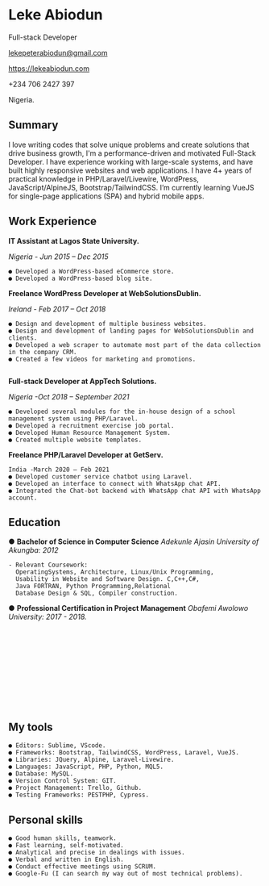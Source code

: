 # Leke Abiodun

Full-stack Developer

lekepeterabiodun@gmail.com

https://lekeabiodun.com

+234 706 2427 397

Nigeria.

## Summary

I love writing codes that solve unique problems and create solutions that drive business growth, I'm a performance-driven and motivated Full-Stack Developer. I have experience working with large-scale systems, and have built highly responsive websites and web applications. I have 4+ years of practical knowledge in PHP/Laravel/Livewire, WordPress, JavaScript/AlpineJS, Bootstrap/TailwindCSS. I’m currently learning VueJS for single-page applications (SPA) and hybrid mobile apps.

## Work Experience

**IT Assistant at Lagos State University.**

_Nigeria - Jun 2015 – Dec 2015_

```
● Developed a WordPress-based eCommerce store.
● Developed a WordPress-based blog site.
```
**Freelance WordPress Developer at WebSolutionsDublin.**

_Ireland - Feb 2017 – Oct 2018_

```
● Design and development of multiple business websites.
● Design and development of landing pages for WebSolutionsDublin and clients.
● Developed a web scraper to automate most part of the data collection in the company CRM.
● Created a few videos for marketing and promotions.


```

**Full-stack Developer at AppTech Solutions.**

_Nigeria -Oct 2018 – September 2021_

```
● Developed several modules for the in-house design of a school management system using PHP/Laravel.
● Developed a recruitment exercise job portal.
● Developed Human Resource Management System.
● Created multiple website templates.

```
**Freelance PHP/Laravel Developer at GetServ.**
```
India -March 2020 – Feb 2021
● Developed customer service chatbot using Laravel.
● Developed an interface to connect with WhatsApp chat API.
● Integrated the Chat-bot backend with WhatsApp chat API with WhatsApp account.
```
## Education

● **Bachelor of Science in Computer Science**
_Adekunle Ajasin University of Akungba: 2012_
```
- Relevant Coursework: 
  OperatingSystems, Architecture, Linux/Unix Programming, 
  Usability in Website and Software Design. C,C++,C#, 
  Java FORTRAN, Python Programming,Relational 
  Database Design & SQL, Compiler construction.
```

● **Professional Certification in Project Management**
_Obafemi Awolowo University: 2017 - 2018._

```












```

## My tools
```
● Editors: Sublime, VScode.
● Frameworks: Bootstrap, TailwindCSS, WordPress, Laravel, VueJS.
● Libraries: JQuery, Alpine, Laravel-Livewire.
● Languages: JavaScript, PHP, Python, MQL5.
● Database: MySQL.
● Version Control System: GIT.
● Project Management: Trello, Github.
● Testing Frameworks: PESTPHP, Cypress.
```

## Personal skills
```
● Good human skills, teamwork.
● Fast learning, self-motivated.
● Analytical and precise in dealings with issues.
● Verbal and written in English.
● Conduct effective meetings using SCRUM.
● Google-Fu (I can search my way out of most technical problems).
```

